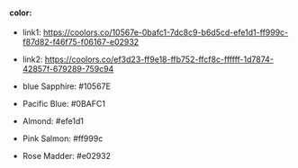#### color:
- link1: https://coolors.co/10567e-0bafc1-7dc8c9-b6d5cd-efe1d1-ff999c-f87d82-f46f75-f06167-e02932
- link2: https://coolors.co/ef3d23-ff9e18-ffb752-ffcf8c-ffffff-1d7874-42857f-679289-759c94

- blue Sapphire: #10567E
- Pacific Blue: #0BAFC1
- Almond: #efe1d1
- Pink Salmon: #ff999c
- Rose Madder: #e02932
